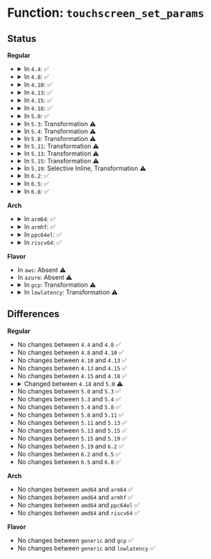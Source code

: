 # Function: <code>touchscreen_set_params</code>

## Status
<b>Regular</b>
<ul>
<li>
<details>
<summary>In <code>4.4</code>: ✅</summary>

```c
void touchscreen_set_params(struct input_dev *dev, long unsigned int axis, int max, int fuzz);
```

**Collision:** Unique Static

**Inline:** No

**Transformation:** False

**Instances:**

```
In drivers/input/touchscreen/of_touchscreen.c (ffffffff816713c0)
Location: drivers/input/touchscreen/of_touchscreen.c:35
Inline: False
Direct callers:
  - drivers/input/touchscreen/of_touchscreen.c:touchscreen_parse_properties
  - drivers/input/touchscreen/of_touchscreen.c:touchscreen_parse_properties
  - drivers/input/touchscreen/of_touchscreen.c:touchscreen_parse_properties
```
**Symbols:**

```
ffffffff816713c0-ffffffff81671405: touchscreen_set_params (STB_LOCAL)
```
</details>
</li>
<li>
<details>
<summary>In <code>4.8</code>: ✅</summary>

```c
void touchscreen_set_params(struct input_dev *dev, long unsigned int axis, int max, int fuzz);
```

**Collision:** Unique Static

**Inline:** No

**Transformation:** False

**Instances:**

```
In drivers/input/touchscreen/of_touchscreen.c (ffffffff816d16f0)
Location: drivers/input/touchscreen/of_touchscreen.c:35
Inline: False
Direct callers:
  - drivers/input/touchscreen/of_touchscreen.c:touchscreen_parse_properties
  - drivers/input/touchscreen/of_touchscreen.c:touchscreen_parse_properties
  - drivers/input/touchscreen/of_touchscreen.c:touchscreen_parse_properties
```
**Symbols:**

```
ffffffff816d16f0-ffffffff816d1731: touchscreen_set_params (STB_LOCAL)
```
</details>
</li>
<li>
<details>
<summary>In <code>4.10</code>: ✅</summary>

```c
void touchscreen_set_params(struct input_dev *dev, long unsigned int axis, int max, int fuzz);
```

**Collision:** Unique Static

**Inline:** No

**Transformation:** False

**Instances:**

```
In drivers/input/touchscreen/of_touchscreen.c (ffffffff816ff5d0)
Location: drivers/input/touchscreen/of_touchscreen.c:35
Inline: False
Direct callers:
  - drivers/input/touchscreen/of_touchscreen.c:touchscreen_parse_properties
  - drivers/input/touchscreen/of_touchscreen.c:touchscreen_parse_properties
  - drivers/input/touchscreen/of_touchscreen.c:touchscreen_parse_properties
```
**Symbols:**

```
ffffffff816ff5d0-ffffffff816ff611: touchscreen_set_params (STB_LOCAL)
```
</details>
</li>
<li>
<details>
<summary>In <code>4.13</code>: ✅</summary>

```c
void touchscreen_set_params(struct input_dev *dev, long unsigned int axis, int max, int fuzz);
```

**Collision:** Unique Static

**Inline:** No

**Transformation:** False

**Instances:**

```
In drivers/input/touchscreen/of_touchscreen.c (ffffffff81714f50)
Location: drivers/input/touchscreen/of_touchscreen.c:35
Inline: False
Direct callers:
  - drivers/input/touchscreen/of_touchscreen.c:touchscreen_parse_properties
  - drivers/input/touchscreen/of_touchscreen.c:touchscreen_parse_properties
  - drivers/input/touchscreen/of_touchscreen.c:touchscreen_parse_properties
```
**Symbols:**

```
ffffffff81714f50-ffffffff81714f91: touchscreen_set_params (STB_LOCAL)
```
</details>
</li>
<li>
<details>
<summary>In <code>4.15</code>: ✅</summary>

```c
void touchscreen_set_params(struct input_dev *dev, long unsigned int axis, int max, int fuzz);
```

**Collision:** Unique Static

**Inline:** No

**Transformation:** False

**Instances:**

```
In drivers/input/touchscreen/of_touchscreen.c (ffffffff81786170)
Location: drivers/input/touchscreen/of_touchscreen.c:36
Inline: False
Direct callers:
  - drivers/input/touchscreen/of_touchscreen.c:touchscreen_parse_properties
  - drivers/input/touchscreen/of_touchscreen.c:touchscreen_parse_properties
  - drivers/input/touchscreen/of_touchscreen.c:touchscreen_parse_properties
```
**Symbols:**

```
ffffffff81786170-ffffffff817861b2: touchscreen_set_params (STB_LOCAL)
```
</details>
</li>
<li>
<details>
<summary>In <code>4.18</code>: ✅</summary>

```c
void touchscreen_set_params(struct input_dev *dev, long unsigned int axis, int max, int fuzz);
```

**Collision:** Unique Static

**Inline:** No

**Transformation:** False

**Instances:**

```
In drivers/input/touchscreen/of_touchscreen.c (ffffffff817c7240)
Location: drivers/input/touchscreen/of_touchscreen.c:36
Inline: False
Direct callers:
  - drivers/input/touchscreen/of_touchscreen.c:touchscreen_parse_properties
  - drivers/input/touchscreen/of_touchscreen.c:touchscreen_parse_properties
  - drivers/input/touchscreen/of_touchscreen.c:touchscreen_parse_properties
```
**Symbols:**

```
ffffffff817c7240-ffffffff817c7282: touchscreen_set_params (STB_LOCAL)
```
</details>
</li>
<li>
<details>
<summary>In <code>5.0</code>: ✅</summary>

```c
void touchscreen_set_params(struct input_dev *dev, long unsigned int axis, int min, int max, int fuzz);
```

**Collision:** Unique Static

**Inline:** No

**Transformation:** False

**Instances:**

```
In drivers/input/touchscreen/of_touchscreen.c (ffffffff817ee810)
Location: drivers/input/touchscreen/of_touchscreen.c:36
Inline: False
Direct callers:
  - drivers/input/touchscreen/of_touchscreen.c:touchscreen_parse_properties
  - drivers/input/touchscreen/of_touchscreen.c:touchscreen_parse_properties
  - drivers/input/touchscreen/of_touchscreen.c:touchscreen_parse_properties
```
**Symbols:**

```
ffffffff817ee810-ffffffff817ee856: touchscreen_set_params (STB_LOCAL)
```
</details>
</li>
<li>
<details>
<summary>In <code>5.3</code>: Transformation ⚠️</summary>

```c
void touchscreen_set_params(struct input_dev *dev, long unsigned int axis, int min, int max, int fuzz);
```

**Collision:** Unique Static

**Inline:** No

**Transformation:** True

**Instances:**

```
In drivers/input/touchscreen/of_touchscreen.c (0)
Location: drivers/input/touchscreen/of_touchscreen.c:32
Inline: False
Direct callers:
  - drivers/input/touchscreen/of_touchscreen.c:touchscreen_parse_properties
  - drivers/input/touchscreen/of_touchscreen.c:touchscreen_parse_properties
  - drivers/input/touchscreen/of_touchscreen.c:touchscreen_parse_properties
```
**Symbols:**

```
ffffffff8182f420-ffffffff8182f452: touchscreen_set_params (STB_LOCAL)
ffffffff8182f96f-ffffffff8182f98a: touchscreen_set_params.cold (STB_LOCAL)
```
</details>
</li>
<li>
<details>
<summary>In <code>5.4</code>: Transformation ⚠️</summary>

```c
void touchscreen_set_params(struct input_dev *dev, long unsigned int axis, int min, int max, int fuzz);
```

**Collision:** Unique Static

**Inline:** No

**Transformation:** True

**Instances:**

```
In drivers/input/touchscreen/of_touchscreen.c (0)
Location: drivers/input/touchscreen/of_touchscreen.c:32
Inline: False
Direct callers:
  - drivers/input/touchscreen/of_touchscreen.c:touchscreen_parse_properties
  - drivers/input/touchscreen/of_touchscreen.c:touchscreen_parse_properties
  - drivers/input/touchscreen/of_touchscreen.c:touchscreen_parse_properties
```
**Symbols:**

```
ffffffff81860d50-ffffffff81860d82: touchscreen_set_params (STB_LOCAL)
ffffffff8186129f-ffffffff818612ba: touchscreen_set_params.cold (STB_LOCAL)
```
</details>
</li>
<li>
<details>
<summary>In <code>5.8</code>: Transformation ⚠️</summary>

```c
void touchscreen_set_params(struct input_dev *dev, long unsigned int axis, int min, int max, int fuzz);
```

**Collision:** Unique Static

**Inline:** No

**Transformation:** True

**Instances:**

```
In drivers/input/touchscreen/of_touchscreen.c (0)
Location: drivers/input/touchscreen/of_touchscreen.c:32
Inline: False
Direct callers:
  - drivers/input/touchscreen/of_touchscreen.c:touchscreen_parse_properties
  - drivers/input/touchscreen/of_touchscreen.c:touchscreen_parse_properties
  - drivers/input/touchscreen/of_touchscreen.c:touchscreen_parse_properties
```
**Symbols:**

```
ffffffff81933f50-ffffffff81933f82: touchscreen_set_params (STB_LOCAL)
ffffffff819344bc-ffffffff819344d7: touchscreen_set_params.cold (STB_LOCAL)
```
</details>
</li>
<li>
<details>
<summary>In <code>5.11</code>: Transformation ⚠️</summary>

```c
void touchscreen_set_params(struct input_dev *dev, long unsigned int axis, int min, int max, int fuzz);
```

**Collision:** Unique Static

**Inline:** No

**Transformation:** True

**Instances:**

```
In drivers/input/touchscreen/of_touchscreen.c (0)
Location: drivers/input/touchscreen/of_touchscreen.c:32
Inline: False
Direct callers:
  - drivers/input/touchscreen/of_touchscreen.c:touchscreen_parse_properties
  - drivers/input/touchscreen/of_touchscreen.c:touchscreen_parse_properties
  - drivers/input/touchscreen/of_touchscreen.c:touchscreen_parse_properties
```
**Symbols:**

```
ffffffff8193afd0-ffffffff8193b002: touchscreen_set_params (STB_LOCAL)
ffffffff81c23727-ffffffff81c23742: touchscreen_set_params.cold (STB_LOCAL)
```
</details>
</li>
<li>
<details>
<summary>In <code>5.13</code>: Transformation ⚠️</summary>

```c
void touchscreen_set_params(struct input_dev *dev, long unsigned int axis, int min, int max, int fuzz);
```

**Collision:** Unique Static

**Inline:** No

**Transformation:** True

**Instances:**

```
In drivers/input/touchscreen.c (0)
Location: drivers/input/touchscreen.c:33
Inline: False
Direct callers:
  - drivers/input/touchscreen.c:touchscreen_parse_properties
  - drivers/input/touchscreen.c:touchscreen_parse_properties
  - drivers/input/touchscreen.c:touchscreen_parse_properties
```
**Symbols:**

```
ffffffff81918390-ffffffff819183bd: touchscreen_set_params (STB_LOCAL)
ffffffff81c15565-ffffffff81c15581: touchscreen_set_params.cold (STB_LOCAL)
```
</details>
</li>
<li>
<details>
<summary>In <code>5.15</code>: Transformation ⚠️</summary>

```c
void touchscreen_set_params(struct input_dev *dev, long unsigned int axis, int min, int max, int fuzz);
```

**Collision:** Unique Static

**Inline:** No

**Transformation:** True

**Instances:**

```
In drivers/input/touchscreen.c (0)
Location: drivers/input/touchscreen.c:33
Inline: False
Direct callers:
  - drivers/input/touchscreen.c:touchscreen_parse_properties
  - drivers/input/touchscreen.c:touchscreen_parse_properties
  - drivers/input/touchscreen.c:touchscreen_parse_properties
```
**Symbols:**

```
ffffffff819ba5f0-ffffffff819ba61d: touchscreen_set_params (STB_LOCAL)
ffffffff81d23452-ffffffff81d2346e: touchscreen_set_params.cold (STB_LOCAL)
```
</details>
</li>
<li>
<details>
<summary>In <code>5.19</code>: Selective Inline, Transformation ⚠️</summary>

```c
void touchscreen_set_params(struct input_dev *dev, long unsigned int axis, int min, int max, int fuzz);
```

**Collision:** Unique Static

**Inline:** Selective

**Transformation:** True

**Instances:**

```
In drivers/input/touchscreen.c (ffffffff81eef2a5)
Location: drivers/input/touchscreen.c:33
Inline: True
Direct callers:
  - drivers/input/touchscreen.c:touchscreen_parse_properties
  - drivers/input/touchscreen.c:touchscreen_parse_properties
  - drivers/input/touchscreen.c:touchscreen_parse_properties
```
**Symbols:**

```
ffffffff81b1a450-ffffffff81b1a48e: touchscreen_set_params (STB_LOCAL)
ffffffff81eef2a5-ffffffff81eef2d2: touchscreen_set_params.cold (STB_LOCAL)
```
</details>
</li>
<li>
<details>
<summary>In <code>6.2</code>: ✅</summary>

```c
void touchscreen_set_params(struct input_dev *dev, long unsigned int axis, int min, int max, int fuzz);
```

**Collision:** Unique Static

**Inline:** No

**Transformation:** False

**Instances:**

```
In drivers/input/touchscreen.c (ffffffff81cac000)
Location: drivers/input/touchscreen.c:33
Inline: False
Direct callers:
  - drivers/input/touchscreen.c:touchscreen_parse_properties
  - drivers/input/touchscreen.c:touchscreen_parse_properties
  - drivers/input/touchscreen.c:touchscreen_parse_properties
```
**Symbols:**

```
ffffffff81cac000-ffffffff81cac067: touchscreen_set_params (STB_LOCAL)
```
</details>
</li>
<li>
<details>
<summary>In <code>6.5</code>: ✅</summary>

```c
void touchscreen_set_params(struct input_dev *dev, long unsigned int axis, int min, int max, int fuzz);
```

**Collision:** Unique Static

**Inline:** No

**Transformation:** False

**Instances:**

```
In drivers/input/touchscreen.c (ffffffff81d135e0)
Location: drivers/input/touchscreen.c:33
Inline: False
Direct callers:
  - drivers/input/touchscreen.c:touchscreen_parse_properties
  - drivers/input/touchscreen.c:touchscreen_parse_properties
  - drivers/input/touchscreen.c:touchscreen_parse_properties
```
**Symbols:**

```
ffffffff81d135e0-ffffffff81d13647: touchscreen_set_params (STB_LOCAL)
```
</details>
</li>
<li>
<details>
<summary>In <code>6.8</code>: ✅</summary>

```c
void touchscreen_set_params(struct input_dev *dev, long unsigned int axis, int min, int max, int fuzz);
```

**Collision:** Unique Static

**Inline:** No

**Transformation:** False

**Instances:**

```
In drivers/input/touchscreen.c (ffffffff81dc9210)
Location: drivers/input/touchscreen.c:33
Inline: False
Direct callers:
  - drivers/input/touchscreen.c:touchscreen_parse_properties
  - drivers/input/touchscreen.c:touchscreen_parse_properties
  - drivers/input/touchscreen.c:touchscreen_parse_properties
```
**Symbols:**

```
ffffffff81dc9210-ffffffff81dc9277: touchscreen_set_params (STB_LOCAL)
```
</details>
</li>
</ul>
<b>Arch</b>
<ul>
<li>
<details>
<summary>In <code>arm64</code>: ✅</summary>

```c
void touchscreen_set_params(struct input_dev *dev, long unsigned int axis, int min, int max, int fuzz);
```

**Collision:** Unique Static

**Inline:** No

**Transformation:** False

**Instances:**

```
In drivers/input/touchscreen/of_touchscreen.c (ffff800010aa36a0)
Location: drivers/input/touchscreen/of_touchscreen.c:32
Inline: False
Direct callers:
  - drivers/input/touchscreen/of_touchscreen.c:touchscreen_parse_properties
  - drivers/input/touchscreen/of_touchscreen.c:touchscreen_parse_properties
  - drivers/input/touchscreen/of_touchscreen.c:touchscreen_parse_properties
```
**Symbols:**

```
ffff800010aa36a0-ffff800010aa371c: touchscreen_set_params (STB_LOCAL)
```
</details>
</li>
<li>
<details>
<summary>In <code>armhf</code>: ✅</summary>

```c
void touchscreen_set_params(struct input_dev *dev, long unsigned int axis, int min, int max, int fuzz);
```

**Collision:** Unique Static

**Inline:** No

**Transformation:** False

**Instances:**

```
In drivers/input/touchscreen/of_touchscreen.c (c0b82f28)
Location: drivers/input/touchscreen/of_touchscreen.c:32
Inline: False
Direct callers:
  - drivers/input/touchscreen/of_touchscreen.c:touchscreen_parse_properties
  - drivers/input/touchscreen/of_touchscreen.c:touchscreen_parse_properties
  - drivers/input/touchscreen/of_touchscreen.c:touchscreen_parse_properties
```
**Symbols:**

```
c0b82f28-c0b82f8c: touchscreen_set_params (STB_LOCAL)
```
</details>
</li>
<li>
<details>
<summary>In <code>ppc64el</code>: ✅</summary>

```c
void touchscreen_set_params(struct input_dev *dev, long unsigned int axis, int min, int max, int fuzz);
```

**Collision:** Unique Static

**Inline:** No

**Transformation:** False

**Instances:**

```
In drivers/input/touchscreen/of_touchscreen.c (c000000000b842a0)
Location: drivers/input/touchscreen/of_touchscreen.c:32
Inline: False
Direct callers:
  - drivers/input/touchscreen/of_touchscreen.c:touchscreen_parse_properties
  - drivers/input/touchscreen/of_touchscreen.c:touchscreen_parse_properties
  - drivers/input/touchscreen/of_touchscreen.c:touchscreen_parse_properties
```
**Symbols:**

```
c000000000b842a0-c000000000b84328: touchscreen_set_params (STB_LOCAL)
```
</details>
</li>
<li>
<details>
<summary>In <code>riscv64</code>: ✅</summary>

```c
void touchscreen_set_params(struct input_dev *dev, long unsigned int axis, int min, int max, int fuzz);
```

**Collision:** Unique Static

**Inline:** No

**Transformation:** False

**Instances:**

```
In drivers/input/touchscreen/of_touchscreen.c (ffffffe0006b0dbc)
Location: drivers/input/touchscreen/of_touchscreen.c:32
Inline: False
Direct callers:
  - drivers/input/touchscreen/of_touchscreen.c:touchscreen_parse_properties
  - drivers/input/touchscreen/of_touchscreen.c:touchscreen_parse_properties
  - drivers/input/touchscreen/of_touchscreen.c:touchscreen_parse_properties
```
**Symbols:**

```
ffffffe0006b0dbc-ffffffe0006b0e32: touchscreen_set_params (STB_LOCAL)
```
</details>
</li>
</ul>
<b>Flavor</b>
<ul>
<li>
In <code>aws</code>: Absent ⚠️
</li>
<li>
In <code>azure</code>: Absent ⚠️
</li>
<li>
<details>
<summary>In <code>gcp</code>: Transformation ⚠️</summary>

```c
void touchscreen_set_params(struct input_dev *dev, long unsigned int axis, int min, int max, int fuzz);
```

**Collision:** Unique Static

**Inline:** No

**Transformation:** True

**Instances:**

```
In drivers/input/touchscreen/of_touchscreen.c (0)
Location: drivers/input/touchscreen/of_touchscreen.c:32
Inline: False
Direct callers:
  - drivers/input/touchscreen/of_touchscreen.c:touchscreen_parse_properties
  - drivers/input/touchscreen/of_touchscreen.c:touchscreen_parse_properties
  - drivers/input/touchscreen/of_touchscreen.c:touchscreen_parse_properties
```
**Symbols:**

```
ffffffff81854ee0-ffffffff81854f12: touchscreen_set_params (STB_LOCAL)
ffffffff8185542f-ffffffff8185544a: touchscreen_set_params.cold (STB_LOCAL)
```
</details>
</li>
<li>
<details>
<summary>In <code>lowlatency</code>: Transformation ⚠️</summary>

```c
void touchscreen_set_params(struct input_dev *dev, long unsigned int axis, int min, int max, int fuzz);
```

**Collision:** Unique Static

**Inline:** No

**Transformation:** True

**Instances:**

```
In drivers/input/touchscreen/of_touchscreen.c (0)
Location: drivers/input/touchscreen/of_touchscreen.c:32
Inline: False
Direct callers:
  - drivers/input/touchscreen/of_touchscreen.c:touchscreen_parse_properties
  - drivers/input/touchscreen/of_touchscreen.c:touchscreen_parse_properties
  - drivers/input/touchscreen/of_touchscreen.c:touchscreen_parse_properties
```
**Symbols:**

```
ffffffff81870010-ffffffff81870042: touchscreen_set_params (STB_LOCAL)
ffffffff8187055f-ffffffff8187057a: touchscreen_set_params.cold (STB_LOCAL)
```
</details>
</li>
</ul>

## Differences
<b>Regular</b>
<ul>
<li>
No changes between <code>4.4</code> and <code>4.8</code> ✅
</li>
<li>
No changes between <code>4.8</code> and <code>4.10</code> ✅
</li>
<li>
No changes between <code>4.10</code> and <code>4.13</code> ✅
</li>
<li>
No changes between <code>4.13</code> and <code>4.15</code> ✅
</li>
<li>
No changes between <code>4.15</code> and <code>4.18</code> ✅
</li>
<li>
<details>
<summary>Changed between <code>4.18</code> and <code>5.0</code> ⚠️</summary>
<ul>
<li>
<b>Param added. </b>
<code>int min</code>
</li>
<li>
<b>Param reordered. </b>
<code>dev, axis, max, fuzz</code> ➡️ <code>dev, axis, min, max, fuzz</code>
</li>
</ul>
</details>
</li>
<li>
No changes between <code>5.0</code> and <code>5.3</code> ✅
</li>
<li>
No changes between <code>5.3</code> and <code>5.4</code> ✅
</li>
<li>
No changes between <code>5.4</code> and <code>5.8</code> ✅
</li>
<li>
No changes between <code>5.8</code> and <code>5.11</code> ✅
</li>
<li>
No changes between <code>5.11</code> and <code>5.13</code> ✅
</li>
<li>
No changes between <code>5.13</code> and <code>5.15</code> ✅
</li>
<li>
No changes between <code>5.15</code> and <code>5.19</code> ✅
</li>
<li>
No changes between <code>5.19</code> and <code>6.2</code> ✅
</li>
<li>
No changes between <code>6.2</code> and <code>6.5</code> ✅
</li>
<li>
No changes between <code>6.5</code> and <code>6.8</code> ✅
</li>
</ul>
<b>Arch</b>
<ul>
<li>
No changes between <code>amd64</code> and <code>arm64</code> ✅
</li>
<li>
No changes between <code>amd64</code> and <code>armhf</code> ✅
</li>
<li>
No changes between <code>amd64</code> and <code>ppc64el</code> ✅
</li>
<li>
No changes between <code>amd64</code> and <code>riscv64</code> ✅
</li>
</ul>
<b>Flavor</b>
<ul>
<li>
No changes between <code>generic</code> and <code>gcp</code> ✅
</li>
<li>
No changes between <code>generic</code> and <code>lowlatency</code> ✅
</li>
</ul>
